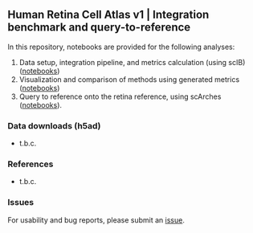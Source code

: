 ## Human Retina Cell Atlas v1 | Integration benchmark and query-to-reference

In this repository, notebooks are provided for the following analyses:

1. Data setup, integration pipeline, and metrics calculation (using scIB) ([notebooks](https://github.com/theislab/HRCA-reproducibility/tree/master/notebooks/pipeline_integration_2022_oct))
2. Visualization and comparison of methods using generated metrics ([notebooks](https://github.com/theislab/HRCA-reproducibility/tree/master/notebooks/postintegration))
3. Query to reference onto the retina reference, using scArches ([notebooks](https://github.com/theislab/HRCA-reproducibility/tree/master/notebooks/query_to_reference)).

### Data downloads (h5ad)
- t.b.c.

### References
- t.b.c.

### Issues

For usability and bug reports, please submit an [issue](https://github.com/theislab/HRCA-reproducibility/issues).